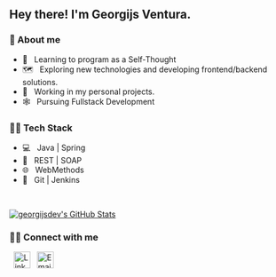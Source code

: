 <h2> Hey there! I'm Georgijs Ventura.</h2>

<h3> 👱 About me </h3>

- 🌱 &nbsp; Learning to program as a Self-Thought
- 🗺️ &nbsp; Exploring new technologies and developing frontend/backend solutions.
- 💼 &nbsp; Working in my personal projects.
- 🕸️ &nbsp; Pursuing Fullstack Development

<h3>👨‍💻 Tech Stack</h3>

- 💻 &nbsp; Java | Spring
- 📰 &nbsp; REST | SOAP
- 🌐 &nbsp; WebMethods
- 🔧 &nbsp; Git | Jenkins

<br/>

[![georgijsdev's GitHub Stats](https://github-readme-stats.vercel.app/api?username=georgijsdev&show_icons=true)](https://github.com/georgijsdev)

<h3> 🤝🏻 Connect with me </h3>

<p align="left">
&nbsp; <a href="https://www.linkedin.com/in/germans-ventura/"><img width="30px" alt="LinkedIn" src="https://image.flaticon.com/icons/svg/1384/1384088.svg"></a>
&nbsp; <a href="mailto:ventura55g@gmail.com"><img width="30px" alt="Email" src="https://image.flaticon.com/icons/svg/2991/2991151.svg"></a>
